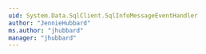 ```yaml
---
uid: System.Data.SqlClient.SqlInfoMessageEventHandler
author: "JennieHubbard"
ms.author: "jhubbard"
manager: "jhubbard"
---
```

